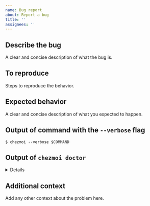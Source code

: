 ```yaml
---
name: Bug report
about: Report a bug
title: ''
assignees: ''
---
```


## Describe the bug

A clear and concise description of what the bug is.

## To reproduce

Steps to reproduce the behavior.

## Expected behavior

A clear and concise description of what you expected to happen.

## Output of command with the `--verbose` flag

```console
$ chezmoi --verbose $COMMAND
```

## Output of `chezmoi doctor`

<details>

```console
$ chezmoi doctor
```

</details>

## Additional context

Add any other context about the problem here.

